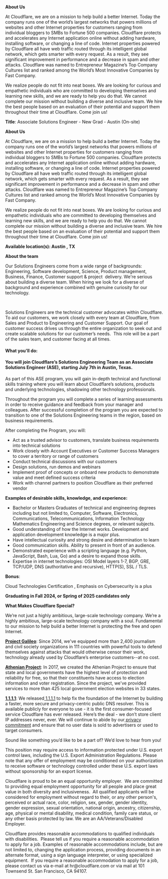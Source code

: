 <div class="content-intro">
	<div><strong>About Us</strong></div>
	<div>
		<p>At Cloudflare, we are on a mission to help build a better Internet. Today the company runs one of the world’s largest networks that powers millions of websites and other Internet properties for customers ranging from individual bloggers to SMBs to Fortune 500 companies. Cloudflare protects and accelerates any Internet application online without adding hardware, installing software, or changing a line of code. Internet properties powered by Cloudflare all have web traffic routed through its intelligent global network, which gets smarter with every request. As a result, they see significant improvement in performance and a decrease in spam and other attacks. Cloudflare was named to Entrepreneur Magazine’s Top Company Cultures list and ranked among the World’s Most Innovative Companies by Fast Company.&nbsp;</p>
		<p><span style="font-weight: 400;">We realize people do not fit into neat boxes. We are looking for curious and empathetic individuals who are committed to developing themselves and learning new skills, and we are ready to help you do that. We cannot complete our mission without building a diverse and inclusive team. We hire the best people based on an evaluation of their potential and support them throughout their time at Cloudflare. Come join us!&nbsp;</span></p>
	</div>
</div>
<p><strong>Title</strong>: Associate Solutions Engineer - New Grad - Austin (On-site)</p>
<p><strong>About Us</strong></p>
<p>At Cloudflare, we are on a mission to help build a better Internet. Today the company runs one of the world’s largest networks that powers millions of websites and other Internet properties for customers ranging from individual bloggers to SMBs to Fortune 500 companies. Cloudflare protects and accelerates any Internet application online without adding hardware, installing software, or changing a line of code. Internet properties powered by Cloudflare all have web traffic routed through its intelligent global network, which gets smarter with every request. As a result, they see significant improvement in performance and a decrease in spam and other attacks. Cloudflare was named to Entrepreneur Magazine’s Top Company Cultures list and ranked among the World’s Most Innovative Companies by Fast Company.&nbsp;</p>
<p>We realize people do not fit into neat boxes. We are looking for curious and empathetic individuals who are committed to developing themselves and learning new skills, and we are ready to help you do that. We cannot complete our mission without building a diverse and inclusive team. We hire the best people based on an evaluation of their potential and support them throughout their time at Cloudflare. Come join us!&nbsp;</p>
<p><strong>Available location(s): Austin , TX</strong></p>
<p><strong>About the team</strong></p>
<p>Our Solutions Engineers come from a wide range of backgrounds: Engineering, Software development, Science, Product management, Business, Finance, Customer support &amp; project&nbsp; delivery. We're serious about building a diverse team. When hiring we look for a diverse of background and experience combined with genuine curiosity for our technology.</p>
<p>&nbsp;</p>
<p>Solutions Engineers are the technical customer advocates within Cloudflare. To aid our customers, we work closely with every team at Cloudflare, from Sales and Product to Engineering and Customer Support. Our goal of customer success drives us through the entire organization to seek out and create scalable solutions for our customer’s needs.&nbsp; This role will be a part of the sales team, and customer facing at all times.</p>
<h4><strong>What you'll do:</strong></h4>
<h4>You will join Cloudflare’s Solutions Engineering Team as an Associate Solutions Engineer (ASE), starting July 7th in Austin, Texas.</h4>
<p>As part of this ASE program, you will gain in-depth technical and functional skills training where you will learn about Cloudflare’s solutions, products and underlying technologies, shadowing other technology professionals.</p>
<p>Throughout the program you will complete a series of learning assessments in order to receive guidance and feedback from your manager and colleagues. After successful completion of the program you are expected to transition to one of the Solutions Engineering teams in the region, based on business requirements.</p>
<p>After completing the Program, you will:</p>
<ul>
	<li>Act as a trusted advisor to customers, translate business requirements into technical solutions</li>
	<li>Work closely with Account Executives or Customer Success Managers to cover a territory or range of customers</li>
	<li>Conduct technical discussions with our customers</li>
	<li>Design solutions, run demos and webinars</li>
	<li>Implement proof of concepts or onboard new products to demonstrate value and meet defined success criteria</li>
	<li>Work with channel partners to position Cloudflare as their preferred vendor</li>
</ul>
<p><strong>Examples of desirable skills, knowledge, and experience:</strong></p>
<ul>
	<li>Bachelor or Masters Graduates of technical and engineering degrees including but not limited to, Computer, Software, Electronics, Communications, Telecommunications, Information Technology Mathematics Engineering and Science degrees, or relevant subjects.</li>
	<li>Good understanding of how the Internet works. Development and application development knowledge is a major plus.&nbsp;</li>
	<li>Have intellectual curiosity and strong desire and determination to learn</li>
	<li>Good communication skills. Ability to present in front of an audience.</li>
	<li>Demonstrated experience with a scripting language (e.g. Python, JavaScript, Bash, Lua, Go) and a desire to expand those skills.</li>
	<li>Expertise in internet technologies: OSI Model layers 1-7, BGP, GRE, TCP/UDP, DNS (authoritative and recursive), HTTP(S), SSL / TLS.</li>
</ul>
<p><strong>Bonus</strong>:&nbsp;</p>
<p>Cloud Technologies Certification , Emphasis on Cybersecurity is a plus</p>
<p><strong>Graduating in Fall 2024, or Spring of 2025 candidates only</strong></p>
<div class="content-conclusion">
	<p><strong>What Makes Cloudflare Special?</strong></p>
	<p><span style="font-weight: 400;">We’re not just a highly ambitious, large-scale technology company. We’re a highly ambitious, large-scale technology company with a soul. Fundamental to our mission to help build a better Internet is protecting the free and open Internet.</span></p>
	<p><a href="https://blog.cloudflare.com/protecting-free-expression-online/"><strong>Project Galileo</strong></a><span style="font-weight: 400;">: Since 2014, we've equipped more than 2,400 journalism and civil society organizations in 111 countries with powerful tools to defend themselves against attacks that would otherwise censor their work, technology already used by Cloudflare’s enterprise customers--at no cost.</span></p>
	<p><strong><a href="https://www.cloudflare.com/athenian/">Athenian Project</a></strong><span style="font-weight: 400;">: In 2017, we created the Athenian Project to ensure that state and local governments have the highest level of protection and reliability for free, so that their constituents have access to election information and voter registration. Since the project, we've provided services to more than 425 local government election websites in 33 states.</span></p>
	<p><a href="https://1.1.1.1/"><strong>1.1.1.1</strong></a><span style="font-weight: 400;">: We released</span><a href="https://1.1.1.1/"> <span style="font-weight: 400;">1.1.1.1</span></a><span style="font-weight: 400;"> to help fix the foundation of the Internet by building a faster, more secure and privacy-centric public DNS resolver. This is available publicly for everyone to use - it is the first consumer-focused service Cloudflare has ever released. Here’s the deal - we don’t store client IP addresses never, ever. We will continue to abide by our</span><a href="https://developers.cloudflare.com/1.1.1.1/privacy/public-dns-resolver"> privacy commitment</a><span style="font-weight: 400;"> and ensure that no user data is sold to advertisers or used to target consumers.</span></p>
	<p><span style="font-weight: 400;">Sound like something you’d like to be a part of? We’d love to hear from you!</span></p>
	<p><span style="font-weight: 400;">This position may require access to information protected under U.S. export control laws, including the U.S. Export Administration Regulations. Please note that any offer of employment may be conditioned on your authorization to receive software or technology controlled under these U.S. export laws without sponsorship for an export license.</span></p>
	<p><span style="font-weight: 400;">Cloudflare is proud to be an equal opportunity employer. &nbsp;We are committed to providing equal employment opportunity for all people and place great value in both diversity and inclusiveness. &nbsp;All qualified applicants will be considered for employment without regard to their, or any other person's, perceived or actual</span> <span style="font-weight: 400;">race, color, religion, sex, gender, gender identity, gender expression, sexual orientation, national origin, ancestry, citizenship, age, physical or mental disability, medical condition, family care status, or any other basis protected by law. </span><span style="font-weight: 400;">We are an AA/Veterans/Disabled Employer.</span></p>
	<p><span style="font-weight: 400;">Cloudflare provides reasonable accommodations to qualified individuals with disabilities. &nbsp;Please tell us if you require a reasonable accommodation to apply for a job. Examples of reasonable accommodations include, but are not limited to, changing the application process, providing documents in an alternate format, using a sign language interpreter, or using specialized equipment. &nbsp;If you require a reasonable accommodation to apply for a job, please contact us via e-mail at </span><span style="font-weight: 400;">hr@cloudflare.com</span><span style="font-weight: 400;"> or via mail at 101 Townsend St. San Francisco, CA 94107.</span></p>
</div>